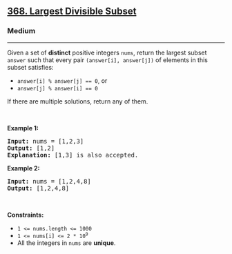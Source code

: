 <h2><a href="https://leetcode.com/problems/largest-divisible-subset/">368. Largest Divisible Subset</a></h2><h3>Medium</h3><hr><div style="user-select: auto;"><p style="user-select: auto;">Given a set of <strong style="user-select: auto;">distinct</strong> positive integers <code style="user-select: auto;">nums</code>, return the largest subset <code style="user-select: auto;">answer</code> such that every pair <code style="user-select: auto;">(answer[i], answer[j])</code> of elements in this subset satisfies:</p>

<ul style="user-select: auto;">
	<li style="user-select: auto;"><code style="user-select: auto;">answer[i] % answer[j] == 0</code>, or</li>
	<li style="user-select: auto;"><code style="user-select: auto;">answer[j] % answer[i] == 0</code></li>
</ul>

<p style="user-select: auto;">If there are multiple solutions, return any of them.</p>

<p style="user-select: auto;">&nbsp;</p>
<p style="user-select: auto;"><strong style="user-select: auto;">Example 1:</strong></p>

<pre style="user-select: auto;"><strong style="user-select: auto;">Input:</strong> nums = [1,2,3]
<strong style="user-select: auto;">Output:</strong> [1,2]
<strong style="user-select: auto;">Explanation:</strong> [1,3] is also accepted.
</pre>

<p style="user-select: auto;"><strong style="user-select: auto;">Example 2:</strong></p>

<pre style="user-select: auto;"><strong style="user-select: auto;">Input:</strong> nums = [1,2,4,8]
<strong style="user-select: auto;">Output:</strong> [1,2,4,8]
</pre>

<p style="user-select: auto;">&nbsp;</p>
<p style="user-select: auto;"><strong style="user-select: auto;">Constraints:</strong></p>

<ul style="user-select: auto;">
	<li style="user-select: auto;"><code style="user-select: auto;">1 &lt;= nums.length &lt;= 1000</code></li>
	<li style="user-select: auto;"><code style="user-select: auto;">1 &lt;= nums[i] &lt;= 2 * 10<sup style="user-select: auto;">9</sup></code></li>
	<li style="user-select: auto;">All the integers in <code style="user-select: auto;">nums</code> are <strong style="user-select: auto;">unique</strong>.</li>
</ul>
</div>